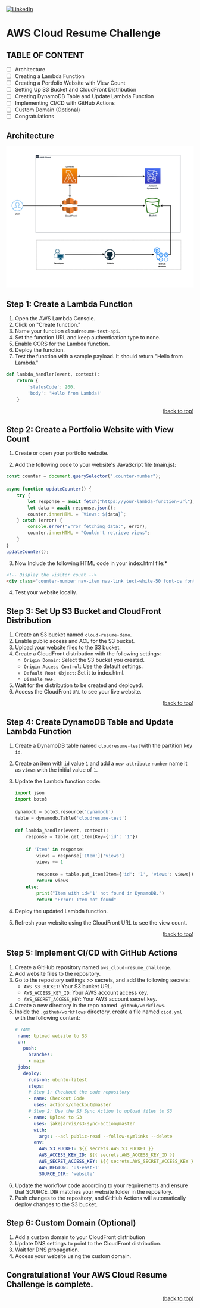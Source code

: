 [![LinkedIn][linkedin-shield]][linkedin-url]
# AWS Cloud Resume Challenge

## TABLE OF CONTENT
- [ ] Architecture
- [ ] Creating a Lambda Function
- [ ] Creating a Portfolio Website with View Count
- [ ] Setting Up S3 Bucket and CloudFront Distribution
- [ ] Creating DynamoDB Table and Update Lambda Function
- [ ] Implementing CI/CD with GitHub Actions
- [ ] Custom Domain (Optional)
- [ ] Congratulations

## Architecture
![Architecture](./architecture.jpg)

## Step 1: Create a Lambda Function

1. Open the AWS Lambda Console.
2. Click on "Create function."
3. Name your function `cloudresume-test-api`.
4. Set the function URL and keep authentication type to none.
5. Enable CORS for the Lambda function.
6. Deploy the function.
7. Test the function with a sample payload. It should return "Hello from Lambda."

```python
def lambda_handler(event, context):
    return {
        'statusCode': 200,
        'body': 'Hello from Lambda!'
    }
```
<p align="right">(<a href="#readme-top">back to top</a>)</p>

## Step 2: Create a Portfolio Website with View Count
1. Create or open your portfolio website.

2. Add the following code to your website's JavaScript file (main.js):

```javascript
const counter = document.querySelector(".counter-number");

async function updateCounter() {
    try {
        let response = await fetch("https://your-lambda-function-url"); // Replace with the correct endpoint
        let data = await response.json();
        counter.innerHTML = `Views: ${data}`;
    } catch (error) {
        console.error("Error fetching data:", error);
        counter.innerHTML = "Couldn't retrieve views";
    }
}
updateCounter();
```
3. Now Include the following HTML code in your index.html file:*

```html
<!-- Display the visitor count -->
<div class="counter-number nav-item nav-link text-white-50 font-os font-size-16 active">Couldn't read views</div>
```
4. Test your website locally.
  
## Step 3: Set Up S3 Bucket and CloudFront Distribution
1. Create an S3 bucket named `cloud-resume-demo`.
2. Enable public access and ACL for the S3 bucket.
3. Upload your website files to the S3 bucket.
4. Create a CloudFront distribution with the following settings:
     * `Origin Domain`: Select the S3 bucket you created.
     * `Origin Access Control`: Use the default settings.
     * `Default Root Object`: Set it to index.html.
     * `Disable WAF`.
5. Wait for the distribution to be created and deployed.
6. Access the CloudFront `URL` to see your live website.
  
<p align="right">(<a href="#readme-top">back to top</a>)</p>

## Step 4: Create DynamoDB Table and Update Lambda Function
1. Create a DynamoDB table named `cloudresume-test`with the partition key `id`.
2. Create an item with `id` value `1` and add a `new attribute` `number` name it as  `views` with the initial value of `1`.
3. Update the Lambda function code:

    ```python
    import json
    import boto3

    dynamodb = boto3.resource('dynamodb')
    table = dynamodb.Table('cloudresume-test')

    def lambda_handler(event, context):
        response = table.get_item(Key={'id': '1'})
        
        if 'Item' in response:
            views = response['Item']['views']
            views += 1

            response = table.put_item(Item={'id': '1', 'views': views})
            return views
        else:
            print("Item with id='1' not found in DynamoDB.")
            return "Error: Item not found"
    ```
4. Deploy the updated Lambda function.
5. Refresh your website using the CloudFront URL to see the view count.
  
<p align="right">(<a href="#readme-top">back to top</a>)</p>

## Step 5: Implement CI/CD with GitHub Actions

1. Create a GitHub repository named `aws_cloud-resume_challenge`.
2. Add website files to the repository.
3. Go to the repository settings >> secrets, and add the following secrets:
     * `AWS_S3_BUCKET`: Your S3 bucket URL.
     * `AWS_ACCESS_KEY_ID`: Your AWS account access key.
     * `AWS_SECRET_ACCESS_KEY`: Your AWS account secret key.
4. Create a new directory in the repo named `.github/workflows`.
5. Inside the `.github/workflows` directory, create a file named `cicd.yml` with the following content:
   ```yaml
   # YAML
    name: Upload website to S3
    on:
      push:
        branches:
        - main
    jobs:
      deploy:
        runs-on: ubuntu-latest
        steps:
        # Step 1: Checkout the code repository
        - name: Checkout Code
          uses: actions/checkout@master
        # Step 2: Use the S3 Sync Action to upload files to S3
        - name: Upload to S3
          uses: jakejarvis/s3-sync-action@master
          with:
            args: --acl public-read --follow-symlinks --delete
          env:
            AWS_S3_BUCKET: ${{ secrets.AWS_S3_BUCKET }}
            AWS_ACCESS_KEY_ID: ${{ secrets.AWS_ACCESS_KEY_ID }}
            AWS_SECRET_ACCESS_KEY: ${{ secrets.AWS_SECRET_ACCESS_KEY }}
            AWS_REGION: 'us-east-1'
            SOURCE_DIR: 'website'
   ```
6. Update the workflow code according to your requirements and ensure that SOURCE_DIR matches your website folder in the repository.
7. Push changes to the repository, and GitHub Actions will automatically deploy changes to the S3 bucket.
## Step 6: Custom Domain (Optional)
1. Add a custom domain to your CloudFront distribution
2. Update DNS settings to point to the CloudFront distribution.
3. Wait for DNS propagation.
4. Access your website using the custom domain.

## Congratulations! Your AWS Cloud Resume Challenge is complete.

<p align="right">(<a href="#readme-top">back to top</a>)</p>

[linkedin-shield]: https://img.shields.io/badge/-LinkedIn-black.svg?style=for-the-badge&logo=linkedin&colorB=200
[linkedin-url]: https://www.linkedin.com/in/gadagoju-shiva/
